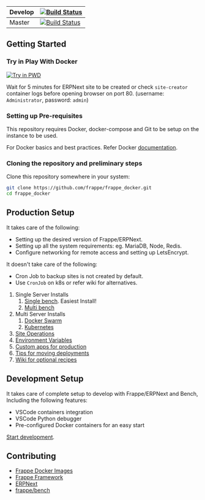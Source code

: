 | Develop | [![Build Status](https://travis-ci.com/frappe/frappe_docker.svg?branch=develop)](https://travis-ci.com/frappe/frappe_docker)  |
|---------|-----------------------------------------------------------------------------------------------------------------------------|
| Master  | [![Build Status](https://travis-ci.com/frappe/frappe_docker.svg?branch=master)](https://travis-ci.com/frappe/frappe_docker) |

## Getting Started

### Try in Play With Docker

<a href="https://labs.play-with-docker.com/?stack=https://raw.githubusercontent.com/frappe/frappe_docker/develop/tests/pwd.yml">
  <img src="https://raw.githubusercontent.com/play-with-docker/stacks/master/assets/images/button.png" alt="Try in PWD"/>
</a>

Wait for 5 minutes for ERPNext site to be created or check `site-creator` container logs before opening browser on port 80. (username: `Administrator`, password: `admin`)

### Setting up Pre-requisites

This repository requires Docker, docker-compose and Git to be setup on the instance to be used.

For Docker basics and best practices. Refer Docker [documentation](http://docs.docker.com).

### Cloning the repository and preliminary steps

Clone this repository somewhere in your system:

```sh
git clone https://github.com/frappe/frappe_docker.git
cd frappe_docker
```

## Production Setup

It takes care of the following:

* Setting up the desired version of Frappe/ERPNext.
* Setting up all the system requirements: eg. MariaDB, Node, Redis.
* Configure networking for remote access and setting up LetsEncrypt.

It doesn't take care of the following:

* Cron Job to backup sites is not created by default.
* Use `CronJob` on k8s or refer wiki for alternatives.

1. Single Server Installs
    1. [Single bench](docs/single-bench.md). Easiest Install!
    2. [Multi bench](docs/multi-bench.md)
2. Multi Server Installs
    1. [Docker Swarm](docs/docker-swarm.md)
    2. [Kubernetes](https://helm.erpnext.com)
3. [Site Operations](docs/site-operations.md)
4. [Environment Variables](docs/environment-variables.md)
5. [Custom apps for production](docs/custom-apps-for-production.md)
6. [Tips for moving deployments](docs/tips-for-moving-deployments.md)
7. [Wiki for optional recipes](https://github.com/frappe/frappe_docker/wiki)

## Development Setup

It takes care of complete setup to develop with Frappe/ERPNext and Bench, Including the following features:

- VSCode containers integration
- VSCode Python debugger
- Pre-configured Docker containers for an easy start

[Start development](development).

## Contributing

- [Frappe Docker Images](CONTRIBUTING.md)
- [Frappe Framework](https://github.com/supolabs/frappe#contributing)
- [ERPNext](https://github.com/supolabs/erpnext#contributing)
- [frappe/bench](https://github.com/frappe/bench)
